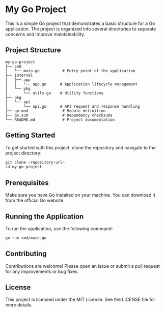 # My Go Project

This is a simple Go project that demonstrates a basic structure for a Go application. The project is organized into several directories to separate concerns and improve maintainability.

## Project Structure

```
my-go-project
├── cmd
│   └── main.go          # Entry point of the application
├── internal
│   ├── app
│   │   └── app.go      # Application lifecycle management
│   └── pkg
│       └── utils.go    # Utility functions
├── pkg
│   └── api
│       └── api.go      # API request and response handling
├── go.mod               # Module definition
├── go.sum               # Dependency checksums
└── README.md            # Project documentation
```

## Getting Started

To get started with this project, clone the repository and navigate to the project directory:

```bash
git clone <repository-url>
cd my-go-project
```

## Prerequisites

Make sure you have Go installed on your machine. You can download it from the official Go website.

## Running the Application

To run the application, use the following command:

```bash
go run cmd/main.go
```

## Contributing

Contributions are welcome! Please open an issue or submit a pull request for any improvements or bug fixes.

## License

This project is licensed under the MIT License. See the LICENSE file for more details.